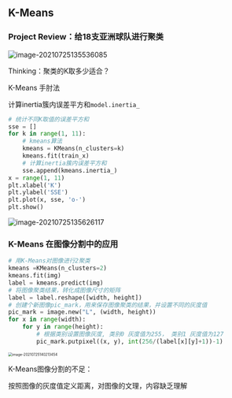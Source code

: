 ## K-Means

### Project Review：给18支亚洲球队进行聚类

<img src="https://cdn.jsdelivr.net/gh/archted/markdown-img@main/img/image-20210725135536085.png" alt="image-20210725135536085" style="zoom:100%;" />

Thinking：聚类的K取多少适合？

K-Means 手肘法

计算inertia簇内误差平方和`model.inertia_`

```python
# 统计不同K取值的误差平方和
sse = []
for k in range(1, 11):
	# kmeans算法
	kmeans = KMeans(n_clusters=k)
	kmeans.fit(train_x)
	# 计算inertia簇内误差平方和
	sse.append(kmeans.inertia_)
x = range(1, 11)
plt.xlabel('K')
plt.ylabel('SSE')
plt.plot(x, sse, 'o-')
plt.show()

```

<img src="https://cdn.jsdelivr.net/gh/archted/markdown-img@main/img/image-20210725135626117.png" alt="image-20210725135626117" style="zoom:100%;" />

### K-Means 在图像分割中的应用

```python
# 用K-Means对图像进行2聚类
kmeans =KMeans(n_clusters=2)
kmeans.fit(img)
label = kmeans.predict(img)
# 将图像聚类结果，转化成图像尺寸的矩阵
label = label.reshape([width, height])
# 创建个新图像pic_mark，用来保存图像聚类的结果，并设置不同的灰度值
pic_mark = image.new("L", (width, height))
for x in range(width):
    for y in range(height):
        # 根据类别设置图像灰度, 类别0 灰度值为255， 类别1 灰度值为127
        pic_mark.putpixel((x, y), int(256/(label[x][y]+1))-1)

```

<img src="assets\image-20210725140213454.png" alt="image-20210725140213454" style="zoom:50%;" />

K-Means图像分割的不足：

按照图像的灰度值定义距离，对图像的文理，内容缺乏理解